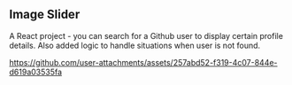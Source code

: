 ## Image Slider

A React project - you can search for a Github user to display certain profile details.  Also added logic to handle situations when user is not found.

https://github.com/user-attachments/assets/257abd52-f319-4c07-844e-d619a03535fa

